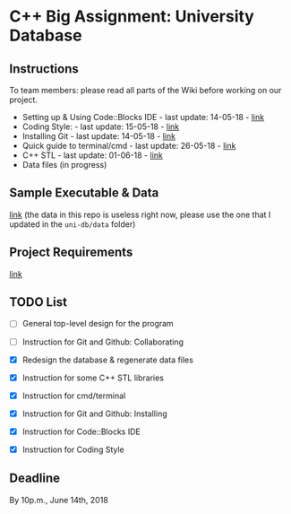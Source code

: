# C++ Big Assignment: University Database


## Instructions
To team members: please read all parts of the Wiki before working on our project.

* Setting up & Using Code::Blocks IDE - last update: 14-05-18 - [link](https://github.com/CS17-BlowFish/UniDB/wiki/Setting-up-&-Using-Code::Blocks-IDE)
* Coding Style: - last update: 15-05-18 - [link](https://github.com/CS17-BlowFish/UniDB/wiki/Coding-Style)
* Installing Git - last update: 14-05-18 - [link](https://github.com/CS17-BlowFish/UniDB/wiki/Installing-Git)
* Quick guide to terminal/cmd - last update: 26-05-18 - [link](https://github.com/CS17-BlowFish/UniDB/wiki/Quick-Guide-to-Windows-cmd-&-UNIX-Terminal)
* C++ STL - last update: 01-06-18 - [link](https://github.com/CS17-BlowFish/UniDB/wiki/Cpp-Standard-Template-Library)
* Data files (in progress)


## Sample Executable & Data
[link](https://github.com/CocVu/ktlt) (the data in this repo is useless right now, please use the one that I updated
in the `uni-db/data` folder)


## Project Requirements
[link](https://www.facebook.com/groups/1644914978938738/1646639988766237/)


## TODO List
- [ ] General top-level design for the program
- [ ] Instruction for Git and Github: Collaborating
- [x] Redesign the database & regenerate data files
- [x] Instruction for some C++ STL libraries
- [x] Instruction for cmd/terminal
- [x] Instruction for Git and Github: Installing
- [x] Instruction for Code::Blocks IDE
- [x] Instruction for Coding Style


## Deadline
By 10p.m., June 14th, 2018